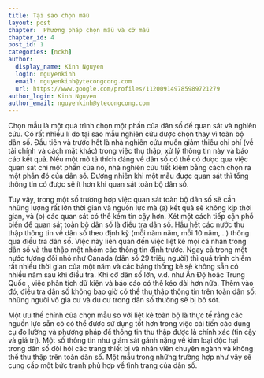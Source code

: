 ```yaml
---
title: Tại sao chọn mẫu
layout: post
chapter:  Phương pháp chọn mẫu và cỡ mẫu
chapter_id: 4
post_id: 1
categories: [nckh]
author:
  display_name: Kinh Nguyen
  login: nguyenkinh
  email: nguyenkinh@ytecongcong.com
  url: https://www.google.com/profiles/112009149785989721279
author_login: Kinh Nguyen
author_email: nguyenkinh@ytecongcong.com
---
```



Chọn mẫu là một quá trình chọn một phần của dân số để quan sát và nghiên cứu. Có rất nhiều lí do tại sao mẫu nghiên cứu được chọn thay vì toàn bộ dân số. Đầu tiên và trước hết là nhà nghiên cứu muốn giảm thiểu chi phí (về tài chính và cách mặt khác) trong việc thu thập, xử lý thông tin này và báo cáo kết quả. Nếu một mô tả thích đáng về dân số có thể có được qua việc quan sát chỉ một phần của nó, nhà nghiên cứu tiết kiệm bằng cách chọn ra một phần đó của dân số. Đương nhiên khi một mẫu được quan sát thì tổng thông tin có được sẽ ít hơn khi quan sát toàn bộ dân số.

Tuy vậy, trong một số trường hợp việc quan sát toàn bộ dân số sẽ cần những lượng rất lớn thời gian và nguồn lực mà (a) kết quả sẽ không kịp thời gian, và (b) các quan sát có thể kém tin cậy hơn. Xét một cách tiếp cận phổ biến để quan sát toàn bộ dân số là điều tra dân số. Hầu hết các nước thu thập thông tin về dân số theo định kỳ (mỗi năm năm, mỗi 10 năm,...) thông qua điều tra dân số. Việc này liên quan đến việc liệt kê mọi cá nhân trong dân số và thu thập một nhóm các thông tin định trước. Ngay cả trong một nước tương đối nhỏ như Canada (dân số 29 triêu người) thì quá trình chiếm rất nhiều thời gian của một năm và các bảng thống kê sẽ không sẵn có nhiều năm sau khi điều tra. Khi cỡ dân số lớn, v.d. như Ấn Độ hoặc Trung Quốc , việc phân tích dữ kiện và báo cáo có thể kéo dài hơn nữa. Thêm vào đó, điều tra dân số không bao giờ có thể thu thập thông tin trên toàn dân số: những người vô gia cư và du cư trong dân số thường sẽ bị bỏ sót.

Một ưu thế chính của chọn mẫu so với liệt kê toàn bộ là thực tế rằng các nguồn lực sẵn có có thể được sử dụng tốt hơn trong việc cải tiến các dụng cụ đo lường và phương pháp để thông tin thu thập được là chính xác (tin cậy và giá trị). Một số thông tin như giám sát gánh nặng về kim loại độc hại trong dân số đòi hỏi các trang thiết bị và nhân viên chuyên ngành và không thể thu thập trên toàn dân số. Một mẫu trong những trường hợp như vậy sẽ cung cấp một bức tranh phù hợp về tình trạng của dân số.